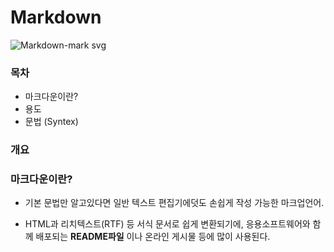 # Markdown

![Markdown-mark svg](https://user-images.githubusercontent.com/118426836/202700027-0e732f94-45b9-421d-a803-81bbf4a96cd9.png)

### 목차
- 마크다운이란?
- 용도
- 문법 (Syntex)


### 개요



### 마크다운이란?


+ 기본 문법만 알고있다면 일반 텍스트 편집기에덧도 손쉽게 작성 가능한 마크업언어.

+ HTML과 리치텍스트(RTF) 등 서식 문서로 쉽게 변환되기에, 응용소프트웨어와 함께 배포되는 **README파일** 이나 온라인 게시물 등에 많이 사용된다.


## 
